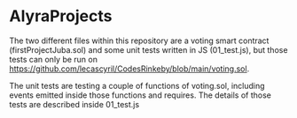 # AlyraProjects

The two different files within this repository are a voting smart contract (firstProjectJuba.sol) and some unit tests written in JS (01_test.js),
but those tests can only be run on https://github.com/lecascyril/CodesRinkeby/blob/main/voting.sol. 

The unit tests are testing a couple of functions of voting.sol, including events emitted inside those functions and requires. The details of 
those tests are described inside 01_test.js 
